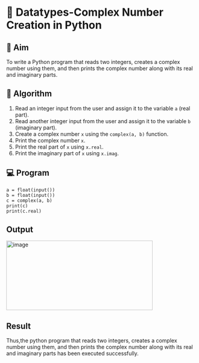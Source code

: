 # 🧮 Datatypes-Complex Number Creation in Python

## 🎯 Aim
To write a Python program that reads two integers, creates a complex number using them, and then prints the complex number along with its real and imaginary parts.

## 🧠 Algorithm
1. Read an integer input from the user and assign it to the variable `a` (real part).
2. Read another integer input from the user and assign it to the variable `b` (imaginary part).
3. Create a complex number `x` using the `complex(a, b)` function.
4. Print the complex number `x`.
5. Print the real part of `x` using `x.real`.
6. Print the imaginary part of `x` using `x.imag`.

## 💻 Program
```
a = float(input())
b = float(input())
c = complex(a, b)
print(c)
print(c.real)
```

## Output
<img width="388" height="184" alt="image" src="https://github.com/user-attachments/assets/42ff510f-c8ea-4c11-8f1e-29dee1e10e2a" />


## Result
Thus,the python program that reads two integers, creates a complex number using them, and then prints the complex number along with its real and imaginary parts has been executed successfully.

